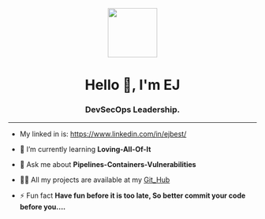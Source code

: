 <div align="center">
      <img src="https://media.giphy.com/media/M9gbBd9nbDrOTu1Mqx/giphy.gif" width="100" />
</div>   
   
 
<h1 align="center">Hello 👋, I'm EJ </h1>
<h3 align="center">DevSecOps Leadership.</h3>
<hr>

-  My linked in is: https://www.linkedin.com/in/ejbest/
      
- 🌱 I’m currently learning **Loving-All-Of-It**

- 💬 Ask me about **Pipelines-Containers-Vulnerabilities**

- 👨‍💻 All my projects are available at my [Git_Hub](https://github.com/Vijaykv5)

- ⚡ Fun fact **Have fun before it is too late, So better commit your code before you....**


